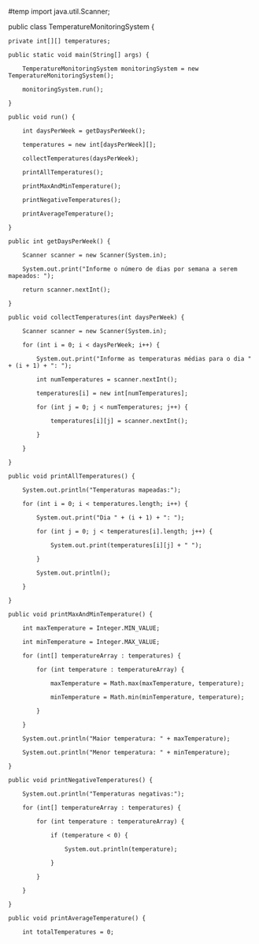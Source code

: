 #temp
import java.util.Scanner;

public class TemperatureMonitoringSystem {

    private int[][] temperatures;

    public static void main(String[] args) {

        TemperatureMonitoringSystem monitoringSystem = new TemperatureMonitoringSystem();

        monitoringSystem.run();

    }

    public void run() {

        int daysPerWeek = getDaysPerWeek();

        temperatures = new int[daysPerWeek][];

        collectTemperatures(daysPerWeek);

        printAllTemperatures();

        printMaxAndMinTemperature();

        printNegativeTemperatures();

        printAverageTemperature();

    }

    public int getDaysPerWeek() {

        Scanner scanner = new Scanner(System.in);

        System.out.print("Informe o número de dias por semana a serem mapeados: ");

        return scanner.nextInt();

    }

    public void collectTemperatures(int daysPerWeek) {

        Scanner scanner = new Scanner(System.in);

        for (int i = 0; i < daysPerWeek; i++) {

            System.out.print("Informe as temperaturas médias para o dia " + (i + 1) + ": ");

            int numTemperatures = scanner.nextInt();

            temperatures[i] = new int[numTemperatures];

            for (int j = 0; j < numTemperatures; j++) {

                temperatures[i][j] = scanner.nextInt();

            }

        }

    }

    public void printAllTemperatures() {

        System.out.println("Temperaturas mapeadas:");

        for (int i = 0; i < temperatures.length; i++) {

            System.out.print("Dia " + (i + 1) + ": ");

            for (int j = 0; j < temperatures[i].length; j++) {

                System.out.print(temperatures[i][j] + " ");

            }

            System.out.println();

        }

    }

    public void printMaxAndMinTemperature() {

        int maxTemperature = Integer.MIN_VALUE;

        int minTemperature = Integer.MAX_VALUE;

        for (int[] temperatureArray : temperatures) {

            for (int temperature : temperatureArray) {

                maxTemperature = Math.max(maxTemperature, temperature);

                minTemperature = Math.min(minTemperature, temperature);

            }

        }

        System.out.println("Maior temperatura: " + maxTemperature);

        System.out.println("Menor temperatura: " + minTemperature);

    }

    public void printNegativeTemperatures() {

        System.out.println("Temperaturas negativas:");

        for (int[] temperatureArray : temperatures) {

            for (int temperature : temperatureArray) {

                if (temperature < 0) {

                    System.out.println(temperature);

                }

            }

        }

    }

    public void printAverageTemperature() {

        int totalTemperatures = 0;

